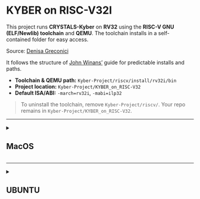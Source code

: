 # KYBER on RISC-V32I

This project runs **CRYSTALS-Kyber** on **RV32** using the **RISC-V GNU (ELF/Newlib) toolchain** and **QEMU**.
The toolchain installs in a self-contained folder for easy access.

Source: [Denisa Greconici](https://github.com/denigreco/Kyber_RISC_V_Thesis)

It follows the structure of [John Winans’](https://github.com/johnwinans/riscv-toolchain-install-guide) guide for predictable installs and paths.

* **Toolchain & QEMU path:** `Kyber-Project/riscv/install/rv32i/bin`
* **Project location:** `Kyber-Project/KYBER_on_RISC-V32`
* **Default ISA/ABI:** `-march=rv32i`, `-mabi=ilp32`

> To uninstall the toolchain, remove `Kyber-Project/riscv/`.
> Your repo remains in `Kyber-Project/KYBER_on_RISC-V32`.

---

<details>
  
<summary>
  
## MacOS 

</summary>

For MacOS at the moment I do not have a solution on how to run it as there were some problems with the toolchain set-up.

---

As a temporary solution is to run Ubuntu VM on MacOS:
- [install UTM](https://mac.getutm.app/)
- [Ubuntu Server for ARM](https://ubuntu.com/download/server/arm) / [Ubuntu Server for Intel](https://ubuntu.com/download/server#architectures)
- look for a youtube video for a detailed set-up instructions

</details>

---

<details>
  
<summary>
  
## UBUNTU

</summary>

Tested on Ubuntu 24.04. 

It should work from Ubuntu 20.04 and up.

## 1) Ubuntu prerequisites

```bash
sudo apt update
```

---

## 2) Get the project

```bash
mkdir -p Kyber-Project
cd Kyber-Project
git clone https://github.com/catalin69140/KYBER_on_RISC-V32.git
cd KYBER_on_RISC-V32
```

---

Follow the next sections in order.

---

<details>
  
<summary>

## RISC-V GNU toolchain Installation (Click to Expand) ⚙️

</summary>
  
---

## 1) One-command setup (deps → submodules → toolchain → QEMU)

From the repo root:

```bash
./setup.sh
```

> Note that this can take the better part of an hour or more to complete!

This will:

* Install OS dependencies (idempotent)
* Initialize & update submodules at pinned commits
* Build **rv32i** GNU toolchain + QEMU into `Kyber-Project/riscv/install/rv32i`

Make PATH live in this shell (new shells will have it already):

```bash
source ~/.bashrc
```

Add tools to your PATH:

```bash
echo 'export PATH=$HOME/Kyber-Project/riscv/install/rv32i/bin:$PATH' >> ~/.bashrc
export PATH=$HOME/Kyber-Project/riscv/install/rv32i/bin:$PATH
```

<details>
  
<summary>
  
Sanity checks(both tools should come from the same prefix/bin)

</summary>

```bash
which riscv32-unknown-elf-gcc
```

Output:

```bash
/home/catalin-ubuntu/Desktop/Kyber-Project/riscv/install/rv32i/bin/riscv32-unknown-elf-gcc
```
---
```bash
which qemu-system-riscv32
```

Output:

```bash
/home/catalin-ubuntu/Desktop/Kyber-Project/riscv/install/rv32i/bin/qemu-system-riscv32
```
---
```bash
riscv32-unknown-elf-gcc --version
```

Output:

```bash
riscv32-unknown-elf-gcc (g1b306039ac4) 15.1.0
Copyright (C) 2025 Free Software Foundation, Inc.
This is free software; see the source for copying conditions.  There is NO
warranty; not even for MERCHANTABILITY or FITNESS FOR A PARTICULAR PURPOSE.
```
---
```bash
qemu-system-riscv32 --version
```

Output:

```bash
QEMU emulator version 5.2.0 (v5.2.0)
Copyright (c) 2003-2020 Fabrice Bellard and the QEMU Project developers
```
---
```bash
qemu-system-riscv32 -machine help
```

Output:

```bash
Supported machines are:
none                 empty machine
opentitan            RISC-V Board compatible with OpenTitan
sifive_e             RISC-V Board compatible with SiFive E SDK
sifive_u             RISC-V Board compatible with SiFive U SDK
spike                RISC-V Spike board (default)
virt                 RISC-V VirtIO board
```

</details>

---

here next


</details>

---

<details>
<summary>
  
## JDK Set-Up (Click to Expand) ⚙️
  
</summary>
  
---

# JDK Set-Up

This chapter explains how to correctly set the **`JAVA_HOME`** environment variable in an Ubuntu environment and how to specifically configure your system to use **Java 8 (JDK 1.8)**, which is often required for older or legacy projects.

-----

## 1\. Determine the Required JDK Version

This project requires **Java 8 (JDK 1.8)**. If you have newer versions installed, you need to either install Java 8 or switch your system's default Java version to 8.

### 1.1 Check Your Current Version

Run this command in your terminal to check the currently active Java version:

```bash
java -version
```

  * If the output starts with `java version "1.8.0_..."` or `openjdk version "1.8.0_..."`, you are all set for the version requirement and can proceed to **Section 3**.
  * If the version is newer (e.g., 11, 17, or 21), proceed to **Section 1.2**.

### 1.2 Install OpenJDK 8 JRE

If Java 8 is not installed, use the following command to install the OpenJDK 8 Runtime Environment (JRE):

```bash
sudo apt-get update
sudo apt-get install openjdk-8-jre
```

This ensures the necessary Java 8 files are on your system.

-----

## 2\. Switch the System Default to Java 8

When multiple Java versions are installed, Ubuntu uses the `update-alternatives` system to manage which version the `java` command points to.

1.  Execute the following command to view a list of all installed Java executables:

    ```bash
    sudo update-alternatives --config java
    ```

2.  A numbered list will appear. Identify the selection number that corresponds to the **Java 8 path** (it will look similar to `/usr/lib/jvm/java-8-openjdk-amd64/jre/bin/java`).

    ```
      Selection    Path                                            Priority   Status
    ------------------------------------------------------------
      0            /usr/lib/jvm/java-17-openjdk-amd64/bin/java      1711       auto mode
      1            /usr/lib/jvm/java-11-openjdk-amd64/bin/java      1100       manual mode
    * 2            /usr/lib/jvm/java-8-openjdk-amd64/jre/bin/java   1081       manual mode

    Press <enter> to keep the current choice[*], or type selection number:
    ```

3.  Type the corresponding number for **Java 8** and press **Enter**. This sets Java 8 as the new system default.

-----

## 3\. Set the JAVA\_HOME Environment Variable

The `JAVA_HOME` variable is essential for build tools (like Maven, Gradle) and other Java applications to locate the correct JDK installation. This step makes the change permanent for your user.

### 3.1 Find the JDK 8 Path

You need the path to the Java 8 installation directory (the folder that contains the `bin` directory). For OpenJDK 8, this path is typically:

```
/usr/lib/jvm/java-8-openjdk-amd64
```

*Note: If your system uses a different naming convention, find the correct path in the list generated in Section 2, but use the path *without* the `/jre/bin/java` suffix.*

### 3.2 Edit the Shell Configuration File

1.  Open your user's shell configuration file, usually **`~/.bashrc`**:

    ```bash
    nano ~/.bashrc
    ```

2.  Add the following lines to the end of the file, ensuring you use your specific Java 8 path:

    ```bash
    # Setting JAVA_HOME to Java 8 (JDK 1.8) for this project requirement
    export JAVA_HOME=/usr/lib/jvm/java-8-openjdk-amd64
    # Optionally, add the JDK's bin directory to your PATH
    export PATH=$JAVA_HOME/bin:$PATH
    ```
    
    *Note: Typing these commands in the terminal is possible but it will only hold in the current terminal. Closing the terminal it resets the JDK.*
    
4.  Save the file (**Ctrl+O**, then **Enter** in `nano`) and exit (**Ctrl+X** in `nano`).

### 3.3 Apply Changes

Reload the configuration file so the new variable takes effect in your current terminal session:

```bash
source ~/.bashrc
```

-----

## 4\. Verification

Confirm that both the system default and the `JAVA_HOME` variable are pointing to Java 8.

1.  **Verify `JAVA_HOME`:**

    ```bash
    echo $JAVA_HOME
    ```

    Output should show the Java 8 installation path.

2.  **Verify Java Version:**

    ```bash
    java -version
    ```

    Output should start with `java version "1.8.0_..."`.

You can now use your required project tools and run Java applications, as they will correctly identify and use the Java 8 installation.

</details>

---

<details>
  
<summary>

## Install SBT (Click to Expand) ⚙️

</summary>

---

here

</details>

---

<details>
  
<summary>

## Install Verilator (Click to Expand) ⚙️

</summary>

---

here

</details>

---

<details>
  
<summary>

## Clone Source (Click to Expand) ⚙️

</summary>

---

Inside `Kyber-Project/KYBER_on_RISC-V32`:

```bash
git clone https://github.com/denigreco/Kyber_RISC_V_Thesis.git
```

</details>

---

<details>
  
<summary>

## Clone the pqriscv-vexriscv repository (Click to Expand) ⚙️

</summary>

---

Inside `Kyber-Project/KYBER_on_RISC-V32`:

```bash
git clone https://github.com/mupq/pqriscv-vexriscv.git
```

</details>

---

</details>

